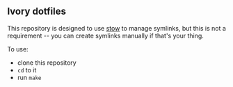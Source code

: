 ## Ivory dotfiles

This repository is designed to use [stow][] to manage symlinks, but this
is not a requirement -- you can create symlinks manually if that's your
thing.

To use:
- clone this repository
- `cd` to it
- run `make`

[stow]: https://www.gnu.org/software/stow/
